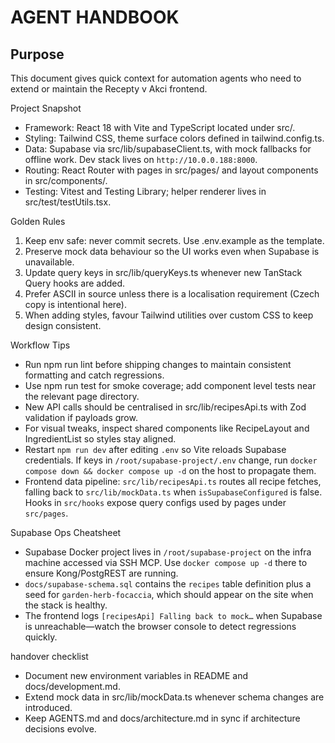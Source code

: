 AGENT HANDBOOK
==============

Purpose
-------
This document gives quick context for automation agents who need to extend or maintain the Recepty v Akci frontend.

Project Snapshot
- Framework: React 18 with Vite and TypeScript located under src/.
- Styling: Tailwind CSS, theme surface colors defined in tailwind.config.ts.
- Data: Supabase via src/lib/supabaseClient.ts, with mock fallbacks for offline work. Dev stack lives on `http://10.0.0.188:8000`.
- Routing: React Router with pages in src/pages/ and layout components in src/components/.
- Testing: Vitest and Testing Library; helper renderer lives in src/test/testUtils.tsx.

Golden Rules
1. Keep env safe: never commit secrets. Use .env.example as the template.
2. Preserve mock data behaviour so the UI works even when Supabase is unavailable.
3. Update query keys in src/lib/queryKeys.ts whenever new TanStack Query hooks are added.
4. Prefer ASCII in source unless there is a localisation requirement (Czech copy is intentional here).
5. When adding styles, favour Tailwind utilities over custom CSS to keep design consistent.

Workflow Tips
- Run npm run lint before shipping changes to maintain consistent formatting and catch regressions.
- Use npm run test for smoke coverage; add component level tests near the relevant page directory.
- New API calls should be centralised in src/lib/recipesApi.ts with Zod validation if payloads grow.
- For visual tweaks, inspect shared components like RecipeLayout and IngredientList so styles stay aligned.
- Restart `npm run dev` after editing `.env` so Vite reloads Supabase credentials. If keys in `/root/supabase-project/.env` change, run `docker compose down && docker compose up -d` on the host to propagate them.
- Frontend data pipeline: `src/lib/recipesApi.ts` routes all recipe fetches, falling back to `src/lib/mockData.ts` when `isSupabaseConfigured` is false. Hooks in `src/hooks` expose query configs used by pages under `src/pages`.

Supabase Ops Cheatsheet
- Supabase Docker project lives in `/root/supabase-project` on the infra machine accessed via SSH MCP. Use `docker compose up -d` there to ensure Kong/PostgREST are running.
- `docs/supabase-schema.sql` contains the `recipes` table definition plus a seed for `garden-herb-focaccia`, which should appear on the site when the stack is healthy.
- The frontend logs `[recipesApi] Falling back to mock…` when Supabase is unreachable—watch the browser console to detect regressions quickly.

handover checklist
- Document new environment variables in README and docs/development.md.
- Extend mock data in src/lib/mockData.ts whenever schema changes are introduced.
- Keep AGENTS.md and docs/architecture.md in sync if architecture decisions evolve.

